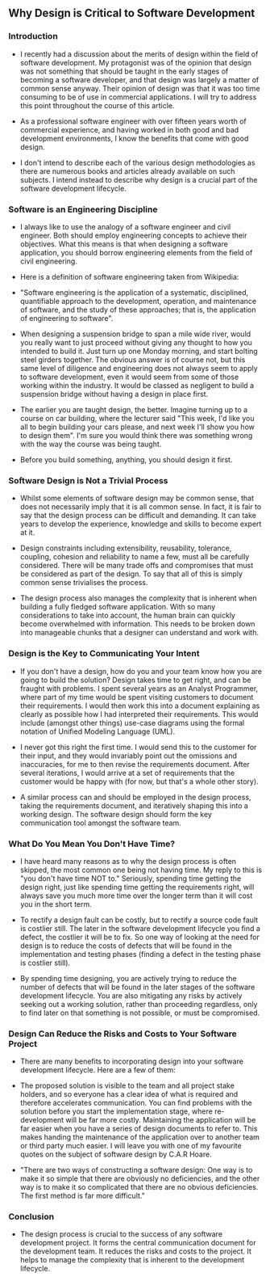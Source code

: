 ## Why Design is Critical to Software Development

### Introduction
- I recently had a discussion about the merits of design within the field of software development. My protagonist was of the opinion that design was not something that should be taught in the early stages of becoming a software developer, and that design was largely a matter of common sense anyway. Their opinion of design was that it was too time consuming to be of use in commercial applications. I will try to address this point throughout the course of this article.

- As a professional software engineer with over fifteen years worth of commercial experience, and having worked in both good and bad development environments, I know the benefits that come with good design.

- I don't intend to describe each of the various design methodologies as there are numerous books and articles already available on such subjects. I intend instead to describe why design is a crucial part of the software development lifecycle.

### Software is an Engineering Discipline
- I always like to use the analogy of a software engineer and civil engineer. Both should employ engineering concepts to achieve their objectives. What this means is that when designing a software application, you should borrow engineering elements from the field of civil engineering.

- Here is a definition of software engineering taken from Wikipedia:

- "Software engineering is the application of a systematic, disciplined, quantifiable approach to the development, operation, and maintenance of software, and the study of these approaches; that is, the application of engineering to software".
- When designing a suspension bridge to span a mile wide river, would you really want to just proceed without giving any thought to how you intended to build it. Just turn up one Monday morning, and start bolting steel girders together. The obvious answer is of course not, but this same level of diligence and engineering does not always seem to apply to software development, even it would seem from some of those working within the industry. It would be classed as negligent to build a suspension bridge without having a design in place first.

- The earlier you are taught design, the better. Imagine turning up to a course on car building, where the lecturer said "This week, I'd like you all to begin building your cars please, and next week I'll show you how to design them". I'm sure you would think there was something wrong with the way the course was being taught.

- Before you build something, anything, you should design it first.

### Software Design is Not a Trivial Process
- Whilst some elements of software design may be common sense, that does not necessarily imply that it is all common sense. In fact, it is fair to say that the design process can be difficult and demanding. It can take years to develop the experience, knowledge and skills to become expert at it.

- Design constraints including extensibility, reusability, tolerance, coupling, cohesion and reliability to name a few, must all be carefully considered. There will be many trade offs and compromises that must be considered as part of the design. To say that all of this is simply common sense trivialises the process.

- The design process also manages the complexity that is inherent when building a fully fledged software application. With so many considerations to take into account, the human brain can quickly become overwhelmed with information. This needs to be broken down into manageable chunks that a designer can understand and work with.

### Design is the Key to Communicating Your Intent
- If you don't have a design, how do you and your team know how you are going to build the solution? Design takes time to get right, and can be fraught with problems. I spent several years as an Analyst Programmer, where part of my time would be spent visiting customers to document their requirements. I would then work this into a document explaining as clearly as possible how I had interpreted their requirements. This would include (amongst other things) use-case diagrams using the formal notation of Unified Modeling Language (UML).

- I never got this right the first time. I would send this to the customer for their input, and they would invariably point out the omissions and inaccuracies, for me to then revise the requirements document. After several iterations, I would arrive at a set of requirements that the customer would be happy with (for now, but that's a whole other story).

- A similar process can and should be employed in the design process, taking the requirements document, and iteratively shaping this into a working design. The software design should form the key communication tool amongst the software team.

### What Do You Mean You Don't Have Time?
- I have heard many reasons as to why the design process is often skipped, the most common one being not having time. My reply to this is "you don't have time NOT to." Seriously, spending time getting the design right, just like spending time getting the requirements right, will always save you much more time over the longer term than it will cost you in the short term.

- To rectify a design fault can be costly, but to rectify a source code fault is costlier still. The later in the software development lifecycle you find a defect, the costlier it will be to fix. So one way of looking at the need for design is to reduce the costs of defects that will be found in the implementation and testing phases (finding a defect in the testing phase is costlier still).

- By spending time designing, you are actively trying to reduce the number of defects that will be found in the later stages of the software development lifecycle. You are also mitigating any risks by actively seeking out a working solution, rather than proceeding regardless, only to find later on that something is not possible, or must be compromised.

### Design Can Reduce the Risks and Costs to Your Software Project
- There are many benefits to incorporating design into your software development lifecycle. Here are a few of them:

- The proposed solution is visible to the team and all project stake holders, and so everyone has a clear idea of what is required and therefore accelerates communication.
You can find problems with the solution before you start the implementation stage, where re-development will be far more costly.
Maintaining the application will be far easier when you have a series of design documents to refer to. This makes handing the maintenance of the application over to another team or third party much easier.
I will leave you with one of my favourite quotes on the subject of software design by C.A.R Hoare.

- "There are two ways of constructing a software design: One way is to make it so simple that there are obviously no deficiencies, and the other way is to make it so complicated that there are no obvious deficiencies. The first method is far more difficult."
### Conclusion
- The design process is crucial to the success of any software development project. It forms the central communication document for the development team. It reduces the risks and costs to the project. It helps to manage the complexity that is inherent to the development lifecycle.